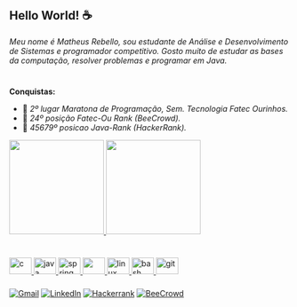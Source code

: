 ## Hello World! ☕

_Meu nome é Matheus Rebello, sou estudante de Análise e Desenvolvimento de Sistemas e programador competitivo. Gosto muito de estudar as bases da computação, resolver problemas e programar em Java._

#

**Conquistas:**
- 🥈 _2º lugar Maratona de Programação, Sem. Tecnologia Fatec Ourinhos._
- 🥉 _24º posição Fatec-Ou Rank (BeeCrowd)._
- 🥉 _45679º posicao Java-Rank (HackerRank)._
 

<div>
  <a href="https://github.com/msrebello">
  <img height="170em" src="https://github-readme-stats.vercel.app/api?username=msrebello&show_icons=true&theme=radical&include_all_commits=true&count_private=true"/>
  <img height="170em" src="https://github-readme-stats.vercel.app/api/top-langs/?username=msrebello&layout=compact&langs_count=7&theme=radical"/>
</div>

#

<div style="display: inline_block">
    <img src="https://cdn.jsdelivr.net/gh/devicons/devicon/icons/c/c-plain.svg" alt="c" width="40" height="30"/>
    <img src="https://cdn.jsdelivr.net/gh/devicons/devicon/icons/java/java-original.svg" alt="java" width="40" height="30"/>
    <img src="https://cdn.jsdelivr.net/gh/devicons/devicon@latest/icons/spring/spring-original.svg" alt="spring" width="40" height="30"/>
    <img width="40" height="30" src="https://cdn.jsdelivr.net/gh/devicons/devicon@latest/icons/intellij/intellij-original.svg" />
    <img src="https://cdn.jsdelivr.net/gh/devicons/devicon/icons/linux/linux-original.svg" alt="linux" width="40" height="30"/>
    <img src="https://cdn.jsdelivr.net/gh/devicons/devicon/icons/bash/bash-plain.svg" alt="bash" width="40" height="30"/>
    <img src="https://cdn.jsdelivr.net/gh/devicons/devicon/icons/git/git-plain.svg" alt="git" width="40" height="30"/>
</div>
  
###
 
[![Gmail](https://img.shields.io/badge/Gmail-D14836?style=for-the-badge&logo=gmail&logoColor=white)](mailto:matheussrebellodev@gmail.com)
[![LinkedIn](https://img.shields.io/badge/linkedin-%230077B5.svg?style=for-the-badge&logo=linkedin&logoColor=white)](https://www.linkedin.com/in/matheus-scr/)
[![Hackerrank](https://img.shields.io/badge/-Hackerrank-2EC866?style=for-the-badge&logo=HackerRank&logoColor=black)](https://www.hackerrank.com/profile/matheusscrb)
[![BeeCrowd](https://img.shields.io/badge/-🐝Beecrowd-9400D3?style=for-the-badge)](https://www.beecrowd.com.br/judge/en/profile/948459)
